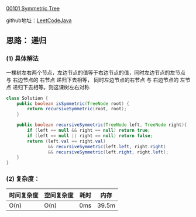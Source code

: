 [00101 Symmetric Tree](https://leetcode.com/problems/symmetric-tree/)


github地址：[LeetCodeJava](https://github.com/binggouxsm/LeetCodeJava)

## 思路： 递归

### (1) 具体解法

一棵树左右两个节点，左边节点的值等于右边节点的值，同时左边节点的左节点 与 右边节点的 右节点 递归下去相等，  同时左边节点的右节点 与 右边节点的 左节点 递归下去相等。则这课树左右对称

```java
class Solution {
    public boolean isSymmetric(TreeNode root) {
        return recursiveSymmetric(root, root);
    }

    public boolean recursiveSymmetric(TreeNode left, TreeNode right){
        if (left == null && right == null) return true;
        if (left == null || right == null) return false;
        return (left.val == right.val)
                && recursiveSymmetric(left.left, right.right)
                && recursiveSymmetric(left.right, right.left);
    }
}

```

### (2) 复杂度：

时间复杂度| 空间复杂度 | 耗时 | 内存
--- | --- | --- | ---
O(n) | O(n) | 0ms | 39.5m

